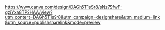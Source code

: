 https://www.canva.com/design/DAGh5T1sSr8/sNz7SfwF-gziYxa8TPSHAA/view?utm_content=DAGh5T1sSr8&utm_campaign=designshare&utm_medium=link&utm_source=publishsharelink&mode=preview
